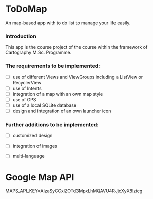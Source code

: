 # ToDoMap
An map-based app with to do list to manage your life easily.

### Introduction
This app is the course project of the <Mobile Cartography> course within the framework of Cartography M.Sc. Programme.

### The requirements to be implemented:
- [ ] use of different Views and ViewGroups including a ListView or RecyclerView
- [ ] use of Intents
- [ ] integration of a map with an own map style
- [ ] use of GPS
- [ ] use of a local SQLite database
- [ ] design and integration of an own launcher icon

### Further additions to be implemented:
- [ ] customized design
- [ ] integration of images
- [ ] multi-language


# Google Map API
MAPS_API_KEY=AIzaSyCCxIZOTd3MpxLhMQAVU4RJjcXyX8Iztcg